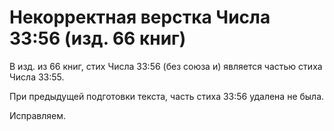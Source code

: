 # Некорректная верстка Числа 33:56 (изд. 66 книг)

В изд. из 66 книг, стих Числа 33:56 (без союза и) является частью стиха Числа 33:55.

При предыдущей подготовки текста, часть стиха 33:56 удалена не была.

Исправляем.
